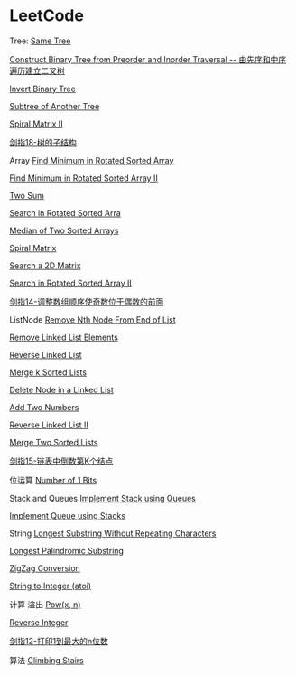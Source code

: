 # LeetCode

Tree:
[Same Tree](https://github.com/nicolasNi/LeetCode/blob/master/100.%20Same%20Tree.md)

[Construct Binary Tree from Preorder and Inorder Traversal -- 由先序和中序遍历建立二叉树](https://github.com/nicolasNi/LeetCode/blob/master/105.%20Construct%20Binary%20Tree%20from%20Preorder%20and%20Inorder%20Traversal.md)

[Invert Binary Tree](https://github.com/nicolasNi/LeetCode/blob/master/226.%20Invert%20Binary%20Tree.md)

[Subtree of Another Tree](https://github.com/nicolasNi/LeetCode/blob/master/572.%20Subtree%20of%20Another%20Tree.md)

[Spiral Matrix II](https://github.com/nicolasNi/LeetCode/blob/master/59.%20Spiral%20Matrix%20II.md)

[剑指18-树的子结构](https://github.com/nicolasNi/LeetCode/blob/master/%E5%89%91%E6%8C%8718-%E6%A0%91%E7%9A%84%E5%AD%90%E7%BB%93%E6%9E%84.md)



Array
[Find Minimum in Rotated Sorted Array](https://github.com/nicolasNi/LeetCode/blob/master/153.%20Find%20Minimum%20in%20Rotated%20Sorted%20Array.md)

[Find Minimum in Rotated Sorted Array II](https://github.com/nicolasNi/LeetCode/blob/master/154.%20Find%20Minimum%20in%20Rotated%20Sorted%20Array%20II.md)

[Two Sum](https://github.com/nicolasNi/LeetCode/blob/master/1.%20Two%20Sum.md)

[Search in Rotated Sorted Arra](https://github.com/nicolasNi/LeetCode/blob/master/33.%20Search%20in%20Rotated%20Sorted%20Array.md)

[Median of Two Sorted Arrays](https://github.com/nicolasNi/LeetCode/blob/master/4.%20Median%20of%20Two%20Sorted%20Arrays.md)

[Spiral Matrix](https://github.com/nicolasNi/LeetCode/blob/master/54.%20Spiral%20Matrix.md)

[Search a 2D Matrix](https://github.com/nicolasNi/LeetCode/blob/master/74.%20Search%20a%202D%20Matrix.md)

[Search in Rotated Sorted Array II](https://github.com/nicolasNi/LeetCode/blob/master/81.%20Search%20in%20Rotated%20Sorted%20Array%20II.md)

[剑指14-调整数组顺序使奇数位于偶数的前面](https://github.com/nicolasNi/LeetCode/blob/master/%E5%89%91%E6%8C%8714-%E8%B0%83%E6%95%B4%E6%95%B0%E7%BB%84%E9%A1%BA%E5%BA%8F%E4%BD%BF%E5%A5%87%E6%95%B0%E4%BD%8D%E4%BA%8E%E5%81%B6%E6%95%B0%E7%9A%84%E5%89%8D%E9%9D%A2.md)


ListNode
[Remove Nth Node From End of List](https://github.com/nicolasNi/LeetCode/blob/master/19.%20Remove%20Nth%20Node%20From%20End%20of%20List.md)

[Remove Linked List Elements](https://github.com/nicolasNi/LeetCode/blob/master/203.%20Remove%20Linked%20List%20Elements.md)

[Reverse Linked List](https://github.com/nicolasNi/LeetCode/blob/master/206.%20Reverse%20Linked%20List.md)

[Merge k Sorted Lists](https://github.com/nicolasNi/LeetCode/blob/master/23.%20Merge%20k%20Sorted%20Lists.md)

[Delete Node in a Linked List](https://github.com/nicolasNi/LeetCode/blob/master/237.%20Delete%20Node%20in%20a%20Linked%20List.md)

[Add Two Numbers](https://github.com/nicolasNi/LeetCode/blob/master/2.%20Add%20Two%20Numbers.md)

[Reverse Linked List II](https://github.com/nicolasNi/LeetCode/blob/master/92.%20Reverse%20Linked%20List%20II.md)

[Merge Two Sorted Lists](https://github.com/nicolasNi/LeetCode/blob/master/21.%20Merge%20Two%20Sorted%20Lists.md)

[剑指15-链表中倒数第K个结点](https://github.com/nicolasNi/LeetCode/blob/master/%E5%89%91%E6%8C%8715-%E9%93%BE%E8%A1%A8%E4%B8%AD%E5%80%92%E6%95%B0%E7%AC%ACK%E4%B8%AA%E7%BB%93%E7%82%B9.md)



位运算
[Number of 1 Bits](https://github.com/nicolasNi/LeetCode/blob/master/191.%20Number%20of%201%20Bits.md)


Stack and Queues
[Implement Stack using Queues](https://github.com/nicolasNi/LeetCode/blob/master/225.%20Implement%20Stack%20using%20Queues.md)

[Implement Queue using Stacks](https://github.com/nicolasNi/LeetCode/blob/master/232.%20Implement%20Queue%20using%20Stacks.md)



String
[Longest Substring Without Repeating Characters](https://github.com/nicolasNi/LeetCode/blob/master/3.%20Longest%20Substring%20Without%20Repeating%20Characters.md)

[Longest Palindromic Substring](https://github.com/nicolasNi/LeetCode/blob/master/5.%20Longest%20Palindromic%20Substring.md)

[ZigZag Conversion](https://github.com/nicolasNi/LeetCode/blob/master/6.%20ZigZag%20Conversion.md)

[String to Integer (atoi)](https://github.com/nicolasNi/LeetCode/blob/master/8.%20String%20to%20Integer%20(atoi).md)



计算 溢出
[Pow(x, n)](https://github.com/nicolasNi/LeetCode/blob/master/50.%20Pow(x%2C%20n).md)

[Reverse Integer](https://github.com/nicolasNi/LeetCode/blob/master/7.%20Reverse%20Integer.md)

[剑指12-打印1到最大的n位数](https://github.com/nicolasNi/LeetCode/blob/master/%E5%89%91%E6%8C%8712-%E6%89%93%E5%8D%B01%E5%88%B0%E6%9C%80%E5%A4%A7%E7%9A%84n%E4%BD%8D%E6%95%B0.md)


算法
[Climbing Stairs](https://github.com/nicolasNi/LeetCode/blob/master/70.%20Climbing%20Stairs.md)
